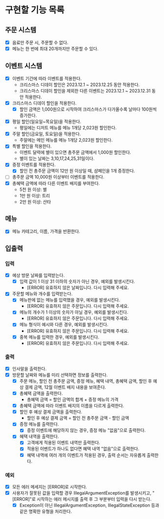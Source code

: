 # 구현할 기능 목록

## 주문 시스템

- [x] 음료만 주문 시, 주문할 수 없다.
- [x] 메뉴는 한 번에 최대 20개까지만 주문할 수 있다.

## 이벤트 시스템

- [x] 이벤트 기간에 따라 이벤트를 적용한다.
    - 크리스마스 디데이 할인은 2023.12.1 ~ 2023.12.25 동안 적용한다.
    - 크리스마스 디데이 할인을 제외한 다른 이벤트는 2023.12.1 ~ 2023.12.31 동안 적용한다.
- [x] 크리스마스 디데이 할인을 적용한다.
    - [x] 할인 금액은 1,000원으로 시작하여 크리스마스가 다가올수록 날마다 100원씩 증가한다.
- [x] 평일 할인(일요일~목요일)을 적용한다.
    - 평일에는 디저트 메뉴를 메뉴 1개당 2,023원 할인한다.
- [x] 주말 할인(금요일, 토요일)을 적용한다.
    - 주말에는 메인 메뉴를 메뉴 1개당 2,023원 할인한다.
- [x] 특별 할인을 적용한다.
    - 이벤트 달력에 별이 있으면 총주문 금액에서 1,000원 할인한다.
    - 별이 있는 날짜는 3,10,17,24,25,31일이다.
- [x] 증정 이벤트를 적용한다.
    - [x] 할인 전 총주문 금액이 12만 원 이상일 때, 샴페인을 1개 증정한다.
- [ ] 총주문 금액 10,000원 이상부터 이벤트를 적용한다.
- [x] 총혜택 금액에 따라 다른 이벤트 배지를 부여한다.
    - 5천 원 이상: 별
    - 1만 원 이상: 트리
    - 2만 원 이상: 산타

## 메뉴

- [x] 메뉴 카테고리, 이름, 가격을 반환한다.

## 입출력

### 입력

- [x] 예상 방문 날짜를 입력받는다.
    - [x] 입력 값이 1 이상 31 이하의 숫자가 아닌 경우, 예외를 발생시킨다.
        - [ERROR] 유효하지 않은 날짜입니다. 다시 입력해 주세요.
- [x] 주문할 메뉴와 개수를 입력받는다.
    - [x] 메뉴판에 없는 메뉴를 입력했을 경우, 예외를 발생시킨다.
        - [ERROR] 유효하지 않은 주문입니다. 다시 입력해 주세요.
    - [x] 메뉴의 개수가 1 이상의 숫자가 아닐 경우, 예외를 발생시킨다.
        - [ERROR] 유효하지 않은 주문입니다. 다시 입력해 주세요.
    - [x] 메뉴 형식이 예시와 다른 경우, 예외를 발생시킨다.
        - [ERROR] 유효하지 않은 주문입니다. 다시 입력해 주세요.
    - [x] 중복 메뉴를 입력한 경우, 예외를 발생시킨다.
        - [ERROR] 유효하지 않은 주문입니다. 다시 입력해 주세요.

### 출력

- [x] 인사말을 출력한다.
- [x] 방문할 날짜와 메뉴를 미리 선택하면 정보를 출력한다.
  - [x] 주문 메뉴, 할인 전 총주문 금액, 증정 메뉴, 혜택 내역, 총혜택 금액, 할인 후 예상 결제 금액, 12월 이벤트 배지 내용을 보여준다.
  - [x] 총혜택 금액을 출력한다.
      - 총혜택 금액 = 할인 금액의 합계 + 증정 메뉴의 가격
  - [x] 총혜택 금액에 따라 이벤트 배지의 이름을 다르게 출력한다.
  - [x] 할인 후 예상 결제 금액을 출력한다.
    - 할인 후 예상 결제 금액 = 할인 전 총주문 금액 - 할인 금액
  - [x] 증정 메뉴를 출력한다.
    - [x] 증정 이벤트에 해당하지 않는 경우, 증정 메뉴 "없음"으로 출력한다.
  - [x] 혜택 내역을 출력한다.
    - [x] 고객에게 적용된 이벤트 내역만 출력한다.
    - [x] 적용된 이벤트가 하나도 없다면 혜택 내역 "없음"으로 출력한다.
    - [x] 혜택 내역에 여러 개의 이벤트가 적용된 경우, 출력 순서는 자유롭게 출력한다.

### 예외

- [x] 모든 에러 메세지는 [ERROR]로 시작한다.
- [x] 사용자가 잘못된 값을 입력할 경우 IllegalArgumentException를 발생시키고, "[ERROR]"로 시작하는 에러 메시지를 출력 후 그 부분부터 입력을 다시 받는다.
    - [x] Exception이 아닌 IllegalArgumentException, IllegalStateException 등과 같은 명확한 유형을 처리한다.
